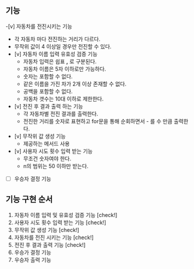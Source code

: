 ## 기능
-[v] 자동차를 전진시키는 기능
  - 각 자동차 마다 전진하는 거리가 다르다.
  - 무작위 값이 4 이상일 경우만 전진할 수 있다.
- [v] 자동차 이름 입력 유효성 검증 기능
  - 자동차 입력은 쉽표 **,** 로 구분된다.
  - 자동차 이름은 5자 이하로만 가능하다.
  - 숫자는 포함할 수 없다.
  - 같은 이름을 가진 차가 2개 이상 존재할 수 없다.
  - 공백을 포함할 수 없다.
  - 자동차 갯수는 10대 이하로 제한한다.
- [v] 전진 후 결과 출력 하는 기능
  - 각 자동차별 전진 결과를 출력한다.
  - 전진한 거리를 숫자로 표현하고 for문을 통해 순회하면서 - 를 수 만큼 출력한다.
- [v] 무작위 값 생성 기능
  - 제공하는 메서드 사용
- [v] 사용자 시도 횟수 입력 받는 기능
  - 무조건 숫자여야 한다.
  - n의 범위는 50 이하만 받는다.
- [ ] 우승자 결정 기능

## 기능 구현 순서
1. 자동차 이름 입력 및 유효성 검증 기능 [check!]
2. 사용자 시도 횟수 입력 받는 기능 [check!]
3. 무작위 값 생성 기능 [check!]
4. 자동차를 전진 시키는 기능 [check!]
5. 전진 후 결과 출력 기능 [check!]
6. 우승가 결정 기능
7. 우승자 출력 기능